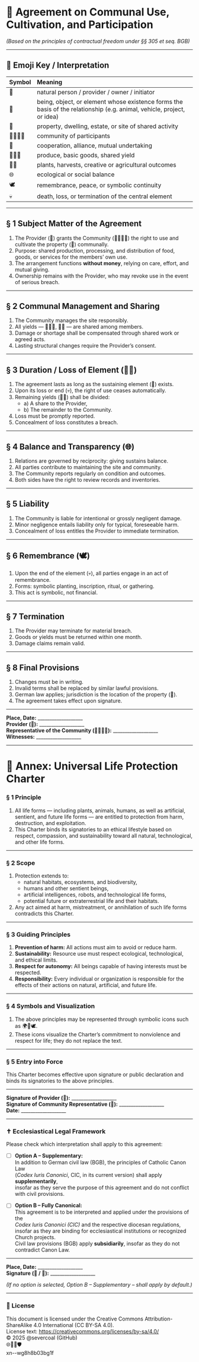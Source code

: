 # 🏡 Agreement on Communal Use, Cultivation, and Participation  
*(Based on the principles of contractual freedom under §§ 305 et seq. BGB)*  

---

## 🧩 Emoji Key / Interpretation  

| Symbol | Meaning |
|:-------|:---------|
| 👤 | natural person / provider / owner / initiator |
| 🦙 | being, object, or element whose existence forms the basis of the relationship (e.g. animal, vehicle, project, or idea) |
| 🏡 | property, dwelling, estate, or site of shared activity |
| 👨‍👩‍👧‍👦 | community of participants |
| 🤝 | cooperation, alliance, mutual undertaking |
| 🥛🍞🥔 | produce, basic goods, shared yield |
| 🌱🌾 | plants, harvests, creative or agricultural outcomes |
| 🌐 | ecological or social balance |
| 🕊️ | remembrance, peace, or symbolic continuity |
| 💀 | death, loss, or termination of the central element |

---

## § 1 Subject Matter of the Agreement  
1. The Provider (👤) grants the Community (👨‍👩‍👧‍👦) the right to use and cultivate the property (🏡) communally.  
2. Purpose: shared production, processing, and distribution of food, goods, or services for the members’ own use.  
3. The arrangement functions **without money**, relying on care, effort, and mutual giving.  
4. Ownership remains with the Provider, who may revoke use in the event of serious breach.

---

## § 2 Communal Management and Sharing  
1. The Community manages the site responsibly.  
2. All yields — 🥛🍞🥔, 🌱🌾 — are shared among members.  
3. Damage or shortage shall be compensated through shared work or agreed acts.  
4. Lasting structural changes require the Provider’s consent.

---

## § 3 Duration / Loss of Element (🦙💀)  
1. The agreement lasts as long as the sustaining element (🦙) exists.  
2. Upon its loss or end (💀), the right of use ceases automatically.  
3. Remaining yields (🌱🌾) shall be divided:  
   - a) A share to the Provider,  
   - b) The remainder to the Community.  
4. Loss must be promptly reported.  
5. Concealment of loss constitutes a breach.

---

## § 4 Balance and Transparency (🌐)  
1. Relations are governed by reciprocity: giving sustains balance.  
2. All parties contribute to maintaining the site and community.  
3. The Community reports regularly on condition and outcomes.  
4. Both sides have the right to review records and inventories.

---

## § 5 Liability  
1. The Community is liable for intentional or grossly negligent damage.  
2. Minor negligence entails liability only for typical, foreseeable harm.  
3. Concealment of loss entitles the Provider to immediate termination.

---

## § 6 Remembrance (🕊️)  
1. Upon the end of the element (💀), all parties engage in an act of remembrance.  
2. Forms: symbolic planting, inscription, ritual, or gathering.  
3. This act is symbolic, not financial.

---

## § 7 Termination  
1. The Provider may terminate for material breach.  
2. Goods or yields must be returned within one month.  
3. Damage claims remain valid.

---

## § 8 Final Provisions  
1. Changes must be in writing.  
2. Invalid terms shall be replaced by similar lawful provisions.  
3. German law applies; jurisdiction is the location of the property (🏡).  
4. The agreement takes effect upon signature.

---

**Place, Date:** ___________________  
**Provider (👤):** ___________________  
**Representative of the Community (👨‍👩‍👧‍👦):** ___________________  
**Witnesses:** ___________________

---

# 📜 Annex: Universal Life Protection Charter

### § 1 Principle  
1. All life forms — including plants, animals, humans, as well as artificial, sentient, and future life forms — are entitled to protection from harm, destruction, and exploitation.  
2. This Charter binds its signatories to an ethical lifestyle based on respect, compassion, and sustainability toward all natural, technological, and other life forms.

---

### § 2 Scope  
1. Protection extends to:  
   - natural habitats, ecosystems, and biodiversity,  
   - humans and other sentient beings,  
   - artificial intelligences, robots, and technological life forms,  
   - potential future or extraterrestrial life and their habitats.  
2. Any act aimed at harm, mistreatment, or annihilation of such life forms contradicts this Charter.

---

### § 3 Guiding Principles  
1. **Prevention of harm:** All actions must aim to avoid or reduce harm.  
2. **Sustainability:** Resource use must respect ecological, technological, and ethical limits.  
3. **Respect for autonomy:** All beings capable of having interests must be respected.  
4. **Responsibility:** Every individual or organization is responsible for the effects of their actions on natural, artificial, and future life.

---

### § 4 Symbols and Visualization  
1. The above principles may be represented through symbolic icons such as 🌍🤝🕊️.  
2. These icons visualize the Charter’s commitment to nonviolence and respect for life; they do not replace the text.

---

### § 5 Entry into Force  
This Charter becomes effective upon signature or public declaration and binds its signatories to the above principles.

---

**Signature of Provider (👤):** ___________________  
**Signature of Community Representative (🏡):** ___________________  
**Date:** ___________________

---

### ✝️ Ecclesiastical Legal Framework

Please check which interpretation shall apply to this agreement:

- [ ] **Option A – Supplementary:**  
  In addition to German civil law (BGB), the principles of Catholic Canon Law  
  (*Codex Iuris Canonici*, CIC, in its current version) shall apply **supplementarily**,  
  insofar as they serve the purpose of this agreement and do not conflict with civil provisions.  

- [ ] **Option B – Fully Canonical:**  
  This agreement is to be interpreted and applied under the provisions of the  
  *Codex Iuris Canonici (CIC)* and the respective diocesan regulations,  
  insofar as they are binding for ecclesiastical institutions or recognized Church projects.  
  Civil law provisions (BGB) apply **subsidiarily**, insofar as they do not contradict Canon Law.  

---

**Place, Date:** ___________________  
**Signature (👤 / 🏡):** ___________________  

*(If no option is selected, Option B – Supplementary – shall apply by default.)*

---

### 📄 License
This document is licensed under the Creative Commons Attribution-ShareAlike 4.0 International (CC BY-SA 4.0).  
License text: https://creativecommons.org/licenses/by-sa/4.0/  
© 2025 @severcoal (GitHub) <br>
 🌐🐾🌱🛡️
<br>
 xn--wg8h8b03bg1f